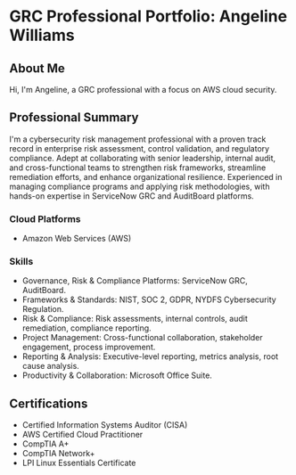 # GRC Professional Portfolio: Angeline Williams

## About Me
Hi, I'm Angeline, a GRC professional with a focus on AWS cloud security.

## Professional Summary
I'm a cybersecurity risk management professional with a proven track record in enterprise risk assessment, control validation, and regulatory compliance. Adept at collaborating with senior leadership, internal audit, and cross-functional teams to strengthen risk frameworks, streamline remediation efforts, and enhance organizational resilience. Experienced in managing compliance programs and applying risk methodologies, with hands-on expertise in ServiceNow GRC and AuditBoard platforms.

### Cloud Platforms
- Amazon Web Services (AWS)

### Skills
- Governance, Risk & Compliance Platforms: ServiceNow GRC, AuditBoard.
- Frameworks & Standards: NIST, SOC 2, GDPR, NYDFS Cybersecurity Regulation.
- Risk & Compliance: Risk assessments, internal controls, audit remediation, compliance reporting.
- Project Management: Cross-functional collaboration, stakeholder engagement, process improvement.
- Reporting & Analysis: Executive-level reporting, metrics analysis, root cause analysis.
- Productivity & Collaboration: Microsoft Office Suite.

## Certifications

- Certified Information Systems Auditor (CISA)
- AWS Certified Cloud Practitioner
- CompTIA A+
- CompTIA Network+
- LPI Linux Essentials Certificate
